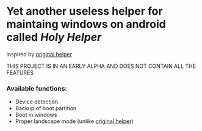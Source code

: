 # Yet another useless helper for maintaing windows on android called *Holy Helper*

Inspired by [original helper](https://github.com/n00b69/woa-helper)

THIS PROJECT IS IN AN EARLY ALPHA AND DOES NOT CONTAIN ALL THE FEATURES

### Available functions:
 - Device detection
 - Backup of boot partition
 - Boot in windows
 - Proper landscape mode (unlike [original helper](https://github.com/n00b69/woa-helper))

